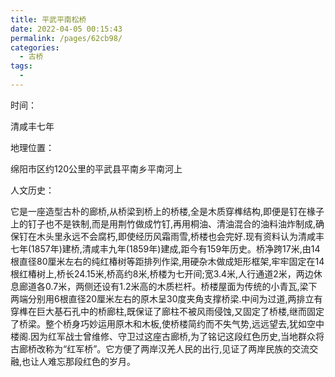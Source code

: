 ```yaml
---
title: 平武平南松桥
date: 2022-04-05 00:15:43
permalink: /pages/62cb98/
categories:
  - 古桥
tags:
  - 
---
```

时间：

清咸丰七年

地理位置：

绵阳市区约120公里的平武县平南乡平南河上

人文历史：

它是一座造型古朴的廊桥,从桥梁到桥上的桥楼,全是木质穿榫结构,即便是钉在椽子上的钉子也不是铁制,而是用荆竹做成竹钉,再用桐油、清油混合的油料油炸制成,确保钉在木头里永远不会腐朽,即使经历风霜雨雪,桥楼也会完好.现有资料认为清咸丰七年(1857年)建桥,清咸丰九年(1859年)建成,距今有159年历史。桥净跨17米,由14根直径80厘米左右的纯红椿树等距排列作梁,用硬杂木做成矩形框架,牢牢固定在14根红椿树上,桥长24.15米,桥高约8米,桥楼为七开间;宽3.4米,人行通道2米，两边休息廊道各0.7米，两侧还设有1.2米高的木质栏杆。桥楼屋面为传统的小青瓦,梁下两端分别用6根直径20厘米左右的原木呈30度夹角支撑桥梁.中间为过道,两排立有穿榫在巨大基石孔中的桥廊柱,既保证了廊柱不被风雨侵蚀,又固定了桥楼,继而固定了桥梁。整个桥身巧妙运用原木和木板,使桥楼简约而不失气势,远远望去,犹如空中楼阁.因为红军战士曾维修、守卫过这座古廊桥,为了铭记这段红色历史,当地群众将古廊桥改称为“红军桥”。它方便了两岸汉羌人民的出行,见证了两岸民族的交流交融,也让人难忘那段红色的岁月。
